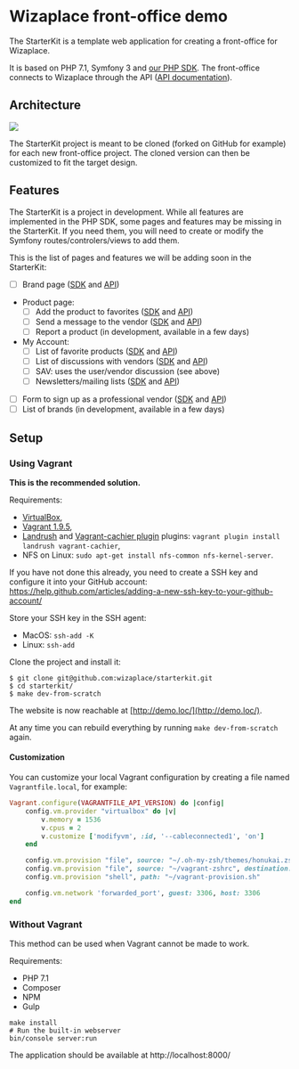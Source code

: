 # Wizaplace front-office demo

The StarterKit is a template web application for creating a front-office for Wizaplace.

It is based on PHP 7.1, Symfony 3 and [our PHP SDK](https://github.com/wizaplace/wizaplace-php-sdk). The front-office connects to Wizaplace through the API ([API documentation](https://sandbox.wizaplace.com/api/v1/doc/)).

## Architecture

![](http://i.imgur.com/uWzynHK.png)

The StarterKit project is meant to be cloned (forked on GitHub for example) for each new front-office project. The cloned version can then be customized to fit the target design.

## Features

The StarterKit is a project in development. While all features are implemented in the PHP SDK, some pages and features may be missing in the StarterKit. If you need them, you will need to create or modify the Symfony routes/controlers/views to add them.

This is the list of pages and features we will be adding soon in the StarterKit:

- [ ] Brand page ([SDK](https://github.com/wizaplace/wizaplace-php-sdk/blob/master/src/Catalog/CatalogService.php#L112) and [API](https://sandbox.wizaplace.com/api/v1/doc/#tag/Catalog%2Fpaths%2F~1catalog~1attributes~1variants~1%7BattributeVariantId%7D%2Fget))
- Product page:
    - [ ] Add the product to favorites ([SDK](https://github.com/wizaplace/wizaplace-php-sdk/blob/master/src/Favorite/FavoriteService.php#L62-L67) and [API](https://sandbox.wizaplace.com/api/v1/doc/#tag/Favorites%2Fpaths%2F~1user~1favorites~1declinations~1%7BdeclinationId%7D%2Fpost))
    - [ ] Send a message to the vendor ([SDK](https://github.com/wizaplace/wizaplace-php-sdk/blob/master/src/Discussion/DiscussionService.php#L16-L37) and [API](https://sandbox.wizaplace.com/api/v1/doc/#tag/Discussion%2Fpaths%2F~1discussions%2Fpost))
    - [ ] Report a product (in development, available in a few days)
- My Account:
    - [ ] List of favorite products ([SDK](https://github.com/wizaplace/wizaplace-php-sdk/blob/master/src/Favorite/FavoriteService.php#L22-L29) and [API](https://sandbox.wizaplace.com/api/v1/doc/#tag/Favorites%2Fpaths%2F~1user~1favorites~1declinations%2Fget))
    - [ ] List of discussions with vendors ([SDK](https://github.com/wizaplace/wizaplace-php-sdk/blob/master/src/Discussion/DiscussionService.php#L16-L37) and [API](https://sandbox.wizaplace.com/api/v1/doc/#tag/Discussion%2Fpaths%2F~1discussions%2Fget))
    - [ ] SAV: uses the user/vendor discussion (see above)
    - [ ] Newsletters/mailing lists ([SDK](https://github.com/wizaplace/wizaplace-php-sdk/blob/master/src/MailingList/MailingListService.php#L39) and [API](https://sandbox.wizaplace.com/api/v1/doc/#tag/MailingLists))
- [ ] Form to sign up as a professional vendor ([SDK](https://github.com/wizaplace/wizaplace-php-sdk/blob/master/src/Company/CompanyService.php#L16-L19) and [API](https://sandbox.wizaplace.com/api/v1/doc/#tag/Companies%2Fpaths%2F~1companies%2Fpost))
- [ ] List of brands (in development, available in a few days)

## Setup

### Using Vagrant

**This is the recommended solution.**

Requirements:

- [VirtualBox](https://www.virtualbox.org/wiki/Downloads),
- [Vagrant 1.9.5](https://releases.hashicorp.com/vagrant/1.9.5/),
- [Landrush](https://github.com/vagrant-landrush/landrush) and [Vagrant-cachier plugin](https://github.com/fgrehm/vagrant-cachier) plugins: `vagrant plugin install landrush vagrant-cachier`,
- NFS on Linux: `sudo apt-get install nfs-common nfs-kernel-server`.

If you have not done this already, you need to create a SSH key and configure it into your GitHub account: https://help.github.com/articles/adding-a-new-ssh-key-to-your-github-account/

Store your SSH key in the SSH agent:

- MacOS: `ssh-add -K`
- Linux: `ssh-add`

Clone the project and install it:

```
$ git clone git@github.com:wizaplace/starterkit.git
$ cd starterkit/
$ make dev-from-scratch
```

The website is now reachable at [http://demo.loc/](http://demo.loc/).

At any time you can rebuild everything by running `make dev-from-scratch` again.

#### Customization

You can customize your local Vagrant configuration by creating a file named `Vagrantfile.local`, for example:

```ruby
Vagrant.configure(VAGRANTFILE_API_VERSION) do |config|
    config.vm.provider "virtualbox" do |v|
        v.memory = 1536
        v.cpus = 2
        v.customize ['modifyvm', :id, '--cableconnected1', 'on']
    end

    config.vm.provision "file", source: "~/.oh-my-zsh/themes/honukai.zsh-theme", destination: "/home/vagrant/.oh-my-zsh/themes/honukai.zsh-theme"
    config.vm.provision "file", source: "~/vagrant-zshrc", destination: "/home/vagrant/.zshrc"
    config.vm.provision "shell", path: "~/vagrant-provision.sh"

    config.vm.network 'forwarded_port', guest: 3306, host: 3306
end
```

### Without Vagrant

This method can be used when Vagrant cannot be made to work.

Requirements:

- PHP 7.1
- Composer
- NPM
- Gulp

```
make install
# Run the built-in webserver
bin/console server:run
```

The application should be available at http://localhost:8000/
